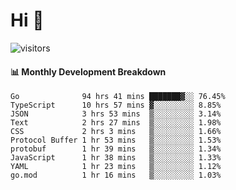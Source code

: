 # Hi 👋
 
![visitors](https://visitor-badge.glitch.me/badge?page_id=sorcererxw.sorcererx)

#### 📊 Monthly Development Breakdown

<!--START_SECTION:waka-->
```text
Go              94 hrs 41 mins ███████▓░░ 76.45%
TypeScript      10 hrs 57 mins ▓░░░░░░░░░ 8.85%
JSON            3 hrs 53 mins  ▒░░░░░░░░░ 3.14%
Text            2 hrs 27 mins  ▒░░░░░░░░░ 1.98%
CSS             2 hrs 3 mins   ▒░░░░░░░░░ 1.66%
Protocol Buffer 1 hr 53 mins   ▒░░░░░░░░░ 1.53%
protobuf        1 hr 39 mins   ▒░░░░░░░░░ 1.34%
JavaScript      1 hr 38 mins   ▒░░░░░░░░░ 1.33%
YAML            1 hr 23 mins   ▒░░░░░░░░░ 1.12%
go.mod          1 hr 16 mins   ▒░░░░░░░░░ 1.03%
```
<!--END_SECTION:waka-->
